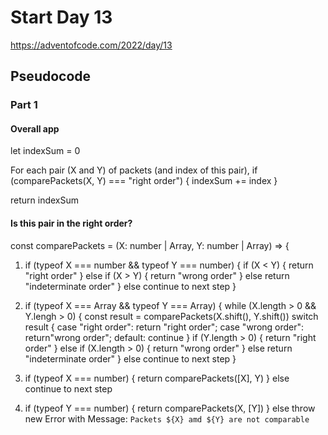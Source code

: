 # Start Day 13

https://adventofcode.com/2022/day/13

## Pseudocode

### Part 1

#### Overall app

let indexSum = 0

For each pair (X and Y) of packets (and index of this pair), if (comparePackets(X, Y) === "right order") { indexSum += index }

return indexSum

#### Is this pair in the right order?

const comparePackets = (X: number | Array, Y: number | Array) => {

1. if (typeof X === number && typeof Y === number) {
   if (X < Y) {
   return "right order"
   } else if (X > Y) {
   return "wrong order"
   } else return "indeterminate order"
   } else continue to next step
   }

2. if (typeof X === Array && typeof Y === Array) {
   while (X.length > 0 && Y.lengh > 0) {
   const result = comparePackets(X.shift(), Y.shift())
   switch result {
   case "right order":
   return "right order";
   case "wrong order":
   return"wrong order";
   default:
   continue
   }
   if (Y.length > 0) {
   return "right order"
   } else if (X.length > 0) {
   return "wrong order"
   } else return "indeterminate order"
   } else continue to next step
   }

3. if (typeof X === number) {
   return comparePackets([X], Y)
   } else continue to next step

4. if (typeof Y === number) {
   return comparePackets(X, [Y])
   } else throw new Error with Message: `Packets ${X} amd ${Y} are not comparable`
